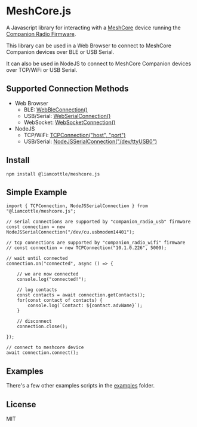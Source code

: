 # MeshCore.js

A Javascript library for interacting with a [MeshCore](https://github.com/ripplebiz/MeshCore) device running the [Companion Radio Firmware](https://github.com/ripplebiz/MeshCore/blob/main/examples/companion_radio/main.cpp).

This library can be used in a Web Browser to connect to MeshCore Companion devices over BLE or USB Serial.

It can also be used in NodeJS to connect to MeshCore Companion devices over TCP/WiFi or USB Serial.

## Supported Connection Methods

- Web Browser
    - BLE: [WebBleConnection()](./src/connection/web_ble_connection.js)
    - USB/Serial: [WebSerialConnection()](./src/connection/web_serial_connection.js)
    - WebSocket: [WebSocketConnection()](./src/connection/websocket_connection.js)
- NodeJS
    - TCP/WiFi: [TCPConnection("host", "port")](./src/connection/tcp_connection.js)
    - USB/Serial: [NodeJSSerialConnection("/dev/ttyUSB0")](./src/connection/nodejs_serial_connection.js)

## Install

```
npm install @liamcottle/meshcore.js
```

## Simple Example

```
import { TCPConnection, NodeJSSerialConnection } from "@liamcottle/meshcore.js";

// serial connections are supported by "companion_radio_usb" firmware
const connection = new NodeJSSerialConnection("/dev/cu.usbmodem14401");

// tcp connections are supported by "companion_radio_wifi" firmware
// const connection = new TCPConnection("10.1.0.226", 5000);

// wait until connected
connection.on("connected", async () => {

    // we are now connected
    console.log("connected!");

    // log contacts
    const contacts = await connection.getContacts();
    for(const contact of contacts) {
        console.log(`Contact: ${contact.advName}`);
    }

    // disconnect
    connection.close();

});

// connect to meshcore device
await connection.connect();
```

## Examples

There's a few other examples scripts in the [examples](./examples) folder.

## License

MIT
